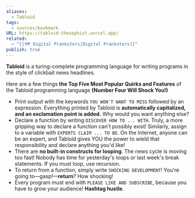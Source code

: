```yaml
---
aliases:
  - Tabloid
tags:
  - sources/bookmark
URL: https://tabloid-thesephist.vercel.app/
related:
  - "[[🗺️ Digital Pranksters|Digital Pranksters]]"
publish: true
---
```


**Tabloid** is a turing-complete programming language for writing programs in the style of clickbait news headlines.

Here are a few things **the Top Five Most Popular Quirks and Features** of the Tabloid programming language **(Number Four Will Shock You!)**

-   Print output with the keywords `YOU WON'T WANT TO MISS` followed by an expression. Everything printed by Tabloid is **automatically capitalized, and an exclamation point is added.** Why would you want anything else?
-   Declare a function by writing `DISCOVER HOW TO ... WITH`. Truly, a more gripping way to declare a function can't possibly exist! Similarly, assign to a variable with `EXPERTS CLAIM ... TO BE`. On the Internet, anyone can be an expert, and Tabloid gives YOU the power to wield that responsibility and declare anything you'd like!
-   There are **no built-in constructs for looping**. The news cycle is moving too fast! Nobody has time for yesterday's loops or last week's break statements. If you must loop, use recursion.
-   To return from a function, simply write `SHOCKING DEVELOPMENT`! You're going to—gasp!—**return**? How shocking!
-   Every program must end with `PLEASE LIKE AND SUBSCRIBE`, because you have to grow your audience! **Hashtag hustle**.